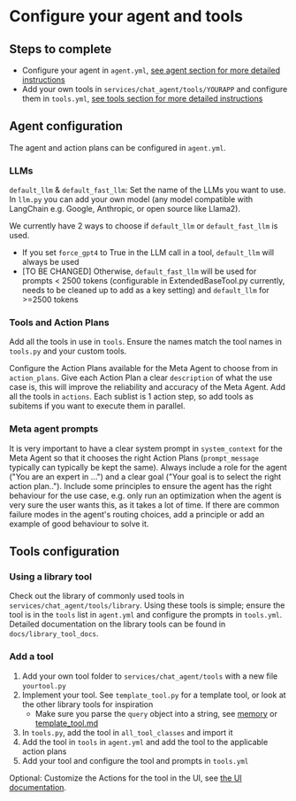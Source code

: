 # Configure your agent and tools

## Steps to complete
- Configure your agent in `agent.yml`, [see agent section for more detailed instructions](#agent-configuration)
- Add your own tools in `services/chat_agent/tools/YOURAPP` and configure them in `tools.yml`, [see tools section for more detailed instructions](#tools-configuration)


## Agent configuration

The agent and action plans can be configured in `agent.yml`.

### LLMs

`default_llm` & `default_fast_llm`: Set the name of the LLMs you want to use. In `llm.py` you can add your own model (any model compatible with LangChain e.g. Google, Anthropic, or open source like Llama2).

We currently have 2 ways to choose if `default_llm` or `default_fast_llm` is used.
- If you set `force_gpt4` to True in the LLM call in a tool, `default_llm` will always be used
- [TO BE CHANGED] Otherwise, `default_fast_llm` will be used for prompts < 2500 tokens (configurable in ExtendedBaseTool.py currently, needs to be cleaned up to add as a key setting) and `default_llm` for >=2500 tokens

### Tools and Action Plans
Add all the tools in use in `tools`. Ensure the names match the tool names in `tools.py` and your custom tools.

Configure the Action Plans available for the Meta Agent to choose from in `action_plans`. Give each Action Plan a clear `description` of what the use case is, this will improve the reliability and accuracy of the Meta Agent. Add all the tools in `actions`. Each sublist is 1 action step, so add tools as subitems if you want to execute them in parallel.

### Meta agent prompts

It is very important to have a clear system prompt in `system_context` for the Meta Agent so that it chooses the right Action Plans (`prompt_message` typically can typically be kept the same). Always include a role for the agent ("You are an expert in ...") and a clear goal ("Your goal is to select the right action plan.."). Include some principles to ensure the agent has the right behaviour for the use case, e.g. only run an optimization when the agent is very sure the user wants this, as it takes a lot of time. If there are common failure modes in the agent's routing choices, add a principle or add an example of good behaviour to solve it.

## Tools configuration

### Using a library tool
Check out the library of commonly used tools in `services/chat_agent/tools/library`. Using these tools is simple; ensure the tool is in the `tools` list in `agent.yml` and configure the prompts in `tools.yml`. Detailed documentation on the library tools can be found in `docs/library_tool_docs`.

### Add a tool

1) Add your own tool folder to `services/chat_agent/tools` with a new file `yourtool.py`
2) Implement your tool. See `template_tool.py` for a template tool, or look at the other library tools for inspiration
    - Make sure you parse the `query` object into a string, see [memory](memory.md) or [template_tool.md](template_tool.md)
3) In `tools.py`, add the tool in `all_tool_classes` and import it
4) Add the tool in `tools` in `agent.yml` and add the tool to the applicable action plans
5) Add your tool and configure the tool and prompts in `tools.yml`

Optional:
Customize the Actions for the tool in the UI, see [the UI documentation](configure_ui.md).
